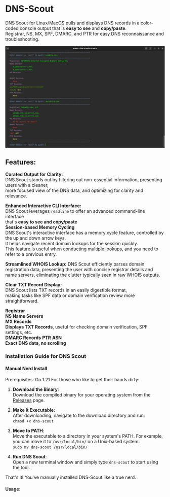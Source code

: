 # DNS-Scout  

DNS Scout for Linux/MacOS pulls and displays DNS records in a color-coded console output that is **easy to see** and **copy/paste**.   
Registrar, NS, MX, SPF, DMARC, and PTR for easy DNS reconnaissance and troubleshooting.  
 
<img src="example-domains.png" alt="Apple DNS records" width="800">  

## Features:   

**Curated Output for Clarity:**  
 DNS Scout stands out by filtering out non-essential information, presenting users with a cleaner,  
 more focused view of the DNS data, and optimizing for clarity and relevance.  
 
**Enhanced Interactive CLI Interface:**  
 DNS Scout leverages ```readline``` to offer an advanced command-line interface  
 that's **easy to see and copy/paste**     
 **Session-based Memory Cycling**  
DNS Scout's interactive interface has a memory cycle feature, controlled by the up and down arrow keys.  
It helps navigate recent domain lookups for the session quickly.  
This feature is useful when conducting multiple lookups, and you need to refer to a previous entry.   
  
**Streamlined WHOIS Lookup:**
 DNS Scout efficiently parses domain registration data, presenting the user with concise registrar details and name servers, eliminating the clutter typically seen in raw WHOIS outputs.  
 
**Clear TXT Record Display:**   
 DNS Scout lists TXT records in an easily digestible format,  
 making tasks like SPF data or domain verification review more straightforward.  
 
**Registrar**   
**NS Name Servers**  
**MX Records**  
**Displays TXT Records**, useful for checking domain verification, SPF settings, etc.  
**DMARC Records**
**PTR**
**ASN**  
**Exact DNS data, no scrolling**      

### Installation Guide for DNS Scout  
  
#### Manual Nerd Install
Prerequisites: Go 1.21
For those who like to get their hands dirty:

1. **Download the Binary**:  
   Download the compiled binary for your operating system from the [Releases](https://github.com/careyjames/dns-scout/releases) page.

2. **Make It Executable**:  
   After downloading, navigate to the download directory and run:  
   ```chmod +x dns-scout```

3. **Move to PATH**:  
   Move the executable to a directory in your system's PATH. For example, you can move it to `/usr/local/bin/` on a Unix-based system:  
   ```sudo mv dns-scout /usr/local/bin/```

4. **Run DNS Scout**:  
   Open a new terminal window and simply type `dns-scout` to start using the tool.

That's it! You've manually installed DNS-Scout like a true nerd.
 
 #### **Usage:**


